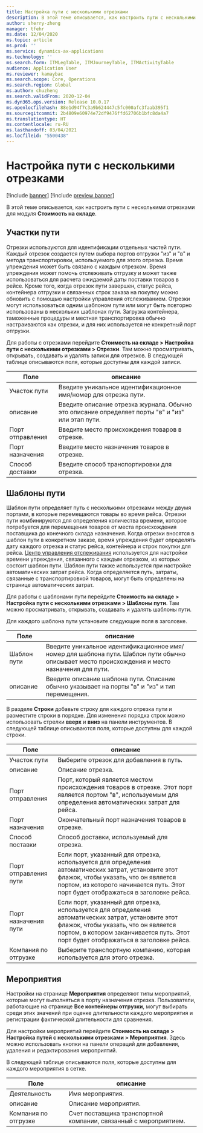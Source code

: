 ```yaml
---
title: Настройка пути с несколькими отрезками
description: В этой теме описывается, как настроить пути с несколькими отрезками для модуля "Стоимость на складе".
author: sherry-zheng
manager: tfehr
ms.date: 12/04/2020
ms.topic: article
ms.prod: ''
ms.service: dynamics-ax-applications
ms.technology: ''
ms.search.form: ITMLegTable, ITMJourneyTable, ITMActivityTable
audience: Application User
ms.reviewer: kamaybac
ms.search.scope: Core, Operations
ms.search.region: Global
ms.author: chuzheng
ms.search.validFrom: 2020-12-04
ms.dyn365.ops.version: Release 10.0.17
ms.openlocfilehash: 88e1d94f7c3a9b624447c5fc000afc3faab395f1
ms.sourcegitcommit: 2b4809e60974e72df9476ffd62706b1bfc8da4a7
ms.translationtype: HT
ms.contentlocale: ru-RU
ms.lasthandoff: 03/04/2021
ms.locfileid: "5500438"
---
```

# <a name="multi-leg-journey-setup"></a>Настройка пути с несколькими отрезками

[!include [banner](../../includes/banner.md)]
[!include [preview banner](../includes/preview-banner.md)]

В этой теме описывается, как настроить пути с несколькими отрезками для модуля **Стоимость на складе**.

## <a name="legs"></a>Участки пути

Отрезки используются для идентификации отдельных частей пути. Каждый отрезок создается путем выбора портов отгрузки "из" и "в" и метода транспортировки, используемого для этого отрезка. Время упреждения может быть связано с каждым отрезком. Время упреждения может помочь отслеживать отгрузку и может также использоваться для расчета ожидаемой даты поставки товаров в рейсе. Кроме того, когда отрезок пути завершен, статус рейса, контейнера отгрузки и связанных строк заказа на покупку можно обновить с помощью настройки управления отслеживанием. Отрезки могут использоваться одним шаблоном пути или могут быть повторно использованы в нескольких шаблонах пути. Загрузка контейнера, таможенные процедуры и местная транспортировка обычно настраиваются как отрезки, и для них используется не конкретный порт отгрузки.

Для работы с отрезками перейдите **Стоимость на складе \> Настройка пути с несколькими отрезками \> Отрезки**. Там можно просматривать, открывать, создавать и удалять записи для отрезков. В следующей таблице описываются поля, которые доступны для каждой записи.

| Поле | описание |
|---|---|
| Участок пути | Введите уникальное идентификационное имя/номер для отрезка пути. |
| описание | Введите описание отрезка журнала. Обычно это описание определяет порты "в" и "из" или этап пути. |
| Порт отправления | Введите место происхождения товаров в отрезке. |
| Порт назначения | Введите место назначения товаров в отрезке. |
| Способ доставки | Введите способ транспортировки для отрезка. |

## <a name="journey-templates"></a>Шаблоны пути

Шаблон пути определяет путь с несколькими отрезками между двумя портами, в которые перемещаются товары во время рейса. Отрезки пути комбинируются для определения количества времени, которое потребуется для перемещения товаров от места происхождения поставщика до конечного склада назначения. Когда отрезки вносятся в шаблон пути в конкретном заказе, время упреждения будет определять дату каждого отрезка и статус рейса, контейнера и строк покупки для рейса. [Центр управления отслеживания](delivery-information-setup.md) используется для настройки времени упреждения, связанного с каждым отрезком, из которых состоит шаблон пути. Шаблон пути также используется при настройке автоматических затрат рейса. Когда определяется путь, затраты, связанные с транспортировкой товаров, могут быть определены на странице автоматических затрат.

Для работы с шаблонами пути перейдите **Стоимость на складе \> Настройка пути с несколькими отрезками \> Шаблоны пути**. Там можно просматривать, открывать, создавать и удалять шаблоны пути.

Для каждого шаблона пути установите следующие поля в заголовке.

| Поле | описание |
|---|---|
| Шаблон пути | Введите уникальное идентификационное имя/номер для шаблона пути. Шаблон пути обычно описывает место происхождения и место назначения для пути. |
| описание | Введите описание шаблона пути. Описание обычно указывает на порты "в" и "из" и тип перемещения. |

В разделе **Строки** добавьте строку для каждого отрезка пути и разместите строки в порядке. Для изменения порядка строк можно использовать стрелки **вверх** и **вниз** на панели инструментов. В следующей таблице описываются поля, которые доступны для каждой строки.

| Поле | описание |
|---|---|
| Участок пути | Выберите отрезок для добавления в путь. |
| описание | Описание отрезка. |
| Порт отправления | Порт, который является местом происхождения товаров в отрезке. Этот порт является портом "в", используемым для определения автоматических затрат для рейса. |
| Порт назначения | Окончательный порт назначения товаров в отрезке. |
| Способ поставки | Способ доставки, используемый для отрезка. |
| Порт отправления пути | Если порт, указанный для отрезка, используется для определения автоматических затрат, установите этот флажок, чтобы указать, что он является портом, из которого начинается путь. Этот порт будет отображаться в заголовке рейса. |
| Порт назначения пути | Если порт, указанный для отрезка, используется для определения автоматических затрат, установите этот флажок, чтобы указать, что он является портом, в котором заканчивается путь. Этот порт будет отображаться в заголовке рейса. |
| Компания по отгрузке | Выберите транспортную компанию, которая используется для этого отрезка. |

## <a name="activities"></a>Мероприятия

Настройки на странице **Мероприятия** определяют типы мероприятий, которые могут выполняться в порту назначения отрезка. Пользователи, работающие на странице **Все контейнеры отгрузки**, могут выбирать среди этих значений при оценке длительности каждого мероприятия и регистрации фактической длительности для сравнения.

Для настройки мероприятий перейдите **Стоимость на складе \> Настройка путей с несколькими отрезками \> Мероприятия**. Здесь можно использовать кнопки на панели операций для добавления, удаления и редактирования мероприятий.

В следующей таблице описываются поля, которые доступны для каждого мероприятия в сетке.

| Поле | описание |
|---|---|
| Деятельность | Имя мероприятия. |
| описание | Описание мероприятия. |
| Компания по отгрузке | Счет поставщика транспортной компании, связанный с мероприятием. |
